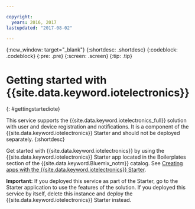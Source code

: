 ```yaml
---

copyright:
  years: 2016, 2017
lastupdated: "2017-08-02"

---
```


<!-- Common attributes used in the template are defined as follows: -->
{:new_window: target="\_blank"}
{:shortdesc: .shortdesc}
{:codeblock: .codeblock}
{:pre: .pre}
{:screen: .screen}
{:tip: .tip}

# Getting started with {{site.data.keyword.iotelectronics}}
{: #gettingstartediote}

This service supports the {{site.data.keyword.iotelectronics_full}} solution with user and device registration and notifications. It is a component of the {{site.data.keyword.iotelectronics}} Starter and should not be deployed separately.
{:shortdesc}

Get started with {{site.data.keyword.iotelectronics}} by using the {{site.data.keyword.iotelectronics}} Starter app located in the Boilerplates section of the {{site.data.keyword.Bluemix_notm}} catalog. See [Creating apps with the {{site.data.keyword.iotelectronics}} Starter](/docs/starters/IoTElectronics-starter/iot4egettingstarted.html).

**Important:** If you deployed this service as part of the Starter, go to the Starter application to use the features of the solution. If you deployed this service by itself, delete this instance and deploy the {{site.data.keyword.iotelectronics}} Starter instead.

